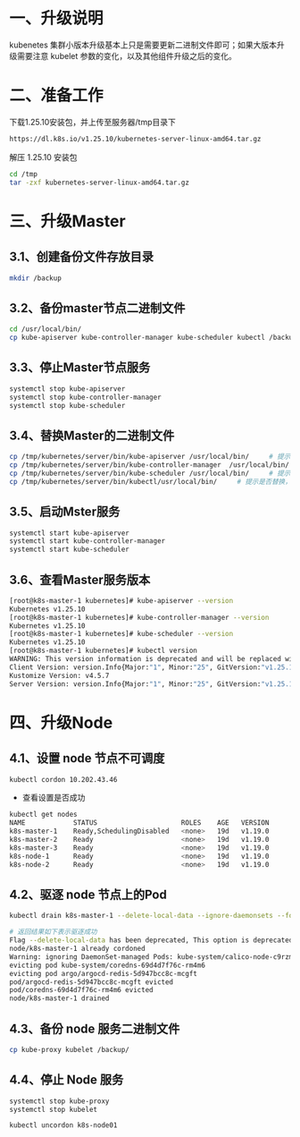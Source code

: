# 一、升级说明

kubenetes 集群小版本升级基本上只是需要更新二进制文件即可；如果大版本升级需要注意 kubelet 参数的变化，以及其他组件升级之后的变化。

# 二、准备工作

下载1.25.10安装包，并上传至服务器/tmp目录下

```bash
https://dl.k8s.io/v1.25.10/kubernetes-server-linux-amd64.tar.gz
```

解压 1.25.10 安装包

```bash
cd /tmp
tar -zxf kubernetes-server-linux-amd64.tar.gz
```



# 三、升级Master

## 3.1、创建备份文件存放目录

```bash
mkdir /backup
```

## 3.2、备份master节点二进制文件

```bash
cd /usr/local/bin/
cp kube-apiserver kube-controller-manager kube-scheduler kubectl /backup/
```

## 3.3、停止Master节点服务

```bash
systemctl stop kube-apiserver
systemctl stop kube-controller-manager 
systemctl stop kube-scheduler
```

## 3.4、替换Master的二进制文件

```bash
cp /tmp/kubernetes/server/bin/kube-apiserver /usr/local/bin/     # 提示是否替换，输入 y 即可
cp /tmp/kubernetes/server/bin/kube-controller-manager  /usr/local/bin/    # 提示是否替换，输入 y 即可
cp /tmp/kubernetes/server/bin/kube-scheduler /usr/local/bin/     # 提示是否替换，输入 y 即可
cp /tmp/kubernetes/server/bin/kubectl/usr/local/bin/     # 提示是否替换，输入 y 即可
```

## 3.5、启动Mster服务

```bash
systemctl start kube-apiserver
systemctl start kube-controller-manager 
systemctl start kube-scheduler
```

## 3.6、查看Master服务版本

```bash
[root@k8s-master-1 kubernetes]# kube-apiserver --version
Kubernetes v1.25.10
[root@k8s-master-1 kubernetes]# kube-controller-manager --version
Kubernetes v1.25.10
[root@k8s-master-1 kubernetes]# kube-scheduler --version
Kubernetes v1.25.10
[root@k8s-master-1 kubernetes]# kubectl version
WARNING: This version information is deprecated and will be replaced with the output from kubectl version --short.  Use --output=yaml|json to get the full version.
Client Version: version.Info{Major:"1", Minor:"25", GitVersion:"v1.25.10", GitCommit:"e770bdbb87cccdc2daa790ecd69f40cf4df3cc9d", GitTreeState:"clean", BuildDate:"2023-05-17T14:12:20Z", GoVersion:"go1.19.9", Compiler:"gc", Platform:"linux/amd64"}
Kustomize Version: v4.5.7
Server Version: version.Info{Major:"1", Minor:"25", GitVersion:"v1.25.10", GitCommit:"e770bdbb87cccdc2daa790ecd69f40cf4df3cc9d", GitTreeState:"clean", BuildDate:"2023-05-17T14:06:35Z", GoVersion:"go1.19.9", Compiler:"gc", Platform:"linux/amd64"}
```



# 四、升级Node

## 4.1、设置 node 节点不可调度

```bash
kubectl cordon 10.202.43.46
```

- 查看设置是否成功

```bash
kubectl get nodes 
NAME            STATUS                     ROLES    AGE   VERSION
k8s-master-1    Ready,SchedulingDisabled   <none>   19d   v1.19.0
k8s-master-2    Ready                      <none>   19d   v1.19.0
k8s-master-3    Ready                      <none>   19d   v1.19.0
k8s-node-1      Ready                      <none>   19d   v1.19.0
k8s-node-2      Ready                      <none>   19d   v1.19.0
```

## 4.2、驱逐 node 节点上的Pod

```bash
kubectl drain k8s-master-1 --delete-local-data --ignore-daemonsets --force

# 返回结果如下表示驱逐成功
Flag --delete-local-data has been deprecated, This option is deprecated and will be deleted. Use --delete-emptydir-data.
node/k8s-master-1 already cordoned
Warning: ignoring DaemonSet-managed Pods: kube-system/calico-node-c9rzm
evicting pod kube-system/coredns-69d4d7f76c-rm4m6
evicting pod argo/argocd-redis-5d947bcc8c-mcgft
pod/argocd-redis-5d947bcc8c-mcgft evicted
pod/coredns-69d4d7f76c-rm4m6 evicted
node/k8s-master-1 drained
```

## 4.3、备份 node 服务二进制文件

```bash
cp kube-proxy kubelet /backup/
```

## 4.4、停止 Node 服务

```bash
systemctl stop kube-proxy
systemctl stop kubelet
```



```bash
kubectl uncordon k8s-node01
```


